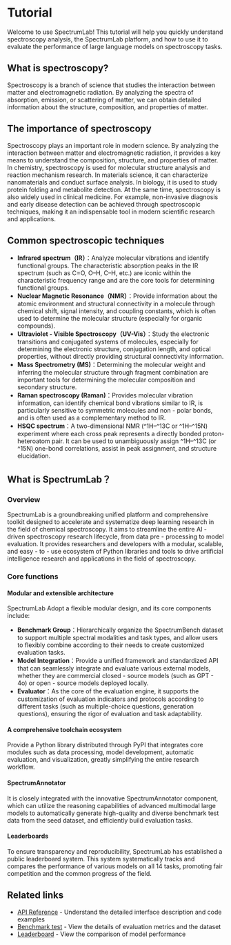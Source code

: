 # Tutorial

Welcome to use SpectrumLab! This tutorial will help you quickly understand spectroscopy analysis, the SpectrumLab platform, and how to use it to evaluate the performance of large language models on spectroscopy tasks.

## What is spectroscopy?

Spectroscopy is a branch of science that studies the interaction between matter and electromagnetic radiation. By analyzing the spectra of absorption, emission, or scattering of matter, we can obtain detailed information about the structure, composition, and properties of matter.

## The importance of spectroscopy

Spectroscopy plays an important role in modern science. By analyzing the interaction between matter and electromagnetic radiation, it provides a key means to understand the composition, structure, and properties of matter. In chemistry, spectroscopy is used for molecular structure analysis and reaction mechanism research. In materials science, it can characterize nanomaterials and conduct surface analysis. In biology, it is used to study protein folding and metabolite detection. At the same time, spectroscopy is also widely used in clinical medicine. For example, non-invasive diagnosis and early disease detection can be achieved through spectroscopic techniques, making it an indispensable tool in modern scientific research and applications.

## Common spectroscopic techniques

- **Infrared spectrum（IR）**：Analyze molecular vibrations and identify functional groups. The characteristic absorption peaks in the IR spectrum (such as C=O, O–H, C–H, etc.) are iconic within the characteristic frequency range and are the core tools for determining functional groups.
- **Nuclear Magnetic Resonance（NMR）**：Provide information about the atomic environment and structural connectivity in a molecule through chemical shift, signal intensity, and coupling constants, which is often used to determine the molecular structure (especially for organic compounds).
- **Ultraviolet - Visible Spectroscopy（UV-Vis）**：Study the electronic transitions and conjugated systems of molecules, especially for determining the electronic structure, conjugation length, and optical properties, without directly providing structural connectivity information.
- **Mass Spectrometry (MS)**：Determining the molecular weight and inferring the molecular structure through fragment combination are important tools for determining the molecular composition and secondary structure.
- **Raman spectroscopy (Raman)**：Provides molecular vibration information, can identify chemical bond vibrations similar to IR, is particularly sensitive to symmetric molecules and non - polar bonds, and is often used as a complementary method to IR.
- **HSQC spectrum**：A two-dimensional NMR (^1H–^13C or ^1H–^15N) experiment where each cross peak represents a directly bonded proton-heteroatom pair. It can be used to unambiguously assign ^1H–^13C (or ^15N) one-bond correlations, assist in peak assignment, and structure elucidation.

## What is SpectrumLab？

### Overview

SpectrumLab is a groundbreaking unified platform and comprehensive toolkit designed to accelerate and systematize deep learning research in the field of chemical spectroscopy. It aims to streamline the entire AI - driven spectroscopy research lifecycle, from data pre - processing to model evaluation. It provides researchers and developers with a modular, scalable, and easy - to - use ecosystem of Python libraries and tools to drive artificial intelligence research and applications in the field of spectroscopy.

### Core functions

#### Modular and extensible architecture

SpectrumLab Adopt a flexible modular design, and its core components include:

- **Benchmark Group**：Hierarchically organize the SpectrumBench dataset to support multiple spectral modalities and task types, and allow users to flexibly combine according to their needs to create customized evaluation tasks.
- **Model Integration**：Provide a unified framework and standardized API that can seamlessly integrate and evaluate various external models, whether they are commercial closed - source models (such as GPT - 4o) or open - source models deployed locally.
- **Evaluator**：As the core of the evaluation engine, it supports the customization of evaluation indicators and protocols according to different tasks (such as multiple-choice questions, generation questions), ensuring the rigor of evaluation and task adaptability.

#### A comprehensive toolchain ecosystem

Provide a Python library distributed through PyPI that integrates core modules such as data processing, model development, automatic evaluation, and visualization, greatly simplifying the entire research workflow.

#### SpectrumAnnotator

It is closely integrated with the innovative SpectrumAnnotator component, which can utilize the reasoning capabilities of advanced multimodal large models to automatically generate high-quality and diverse benchmark test data from the seed dataset, and efficiently build evaluation tasks.

#### Leaderboards

To ensure transparency and reproducibility, SpectrumLab has established a public leaderboard system. This system systematically tracks and compares the performance of various models on all 14 tasks, promoting fair competition and the common progress of the field.

## Related links

- [API Reference](/zh/api) - Understand the detailed interface description and code examples
- [Benchmark test](/zh/benchmark) - View the details of evaluation metrics and the dataset
- [Leaderboard](https://huggingface.co/spaces/SpectrumWorld/SpectrumLeaderboard) - View the comparison of model performance
